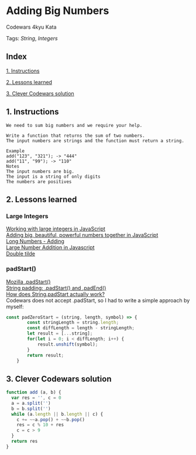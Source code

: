 # Adding Big Numbers
Codewars 4kyu Kata

Tags: *String*, *Integers*


## Index

[1. Instructions](#1-instructions/) 

[2. Lessons learned](#2-lessons-learned)

[3. Clever Codewars solution](#3-clever-codewars-solution)

## 1. Instructions

```
We need to sum big numbers and we require your help.

Write a function that returns the sum of two numbers. 
The input numbers are strings and the function must return a string.

Example
add("123", "321"); -> "444"
add("11", "99"); -> "110"
Notes
The input numbers are big.
The input is a string of only digits
The numbers are positives
```

## 2. Lessons learned
### Large Integers
[Working with large integers in JavaScript](http://2ality.com/2012/07/large-integers.html)  
[Adding big, beautiful, powerful numbers together in JavaScript](https://lowrey.me/adding-big-beautiful-powerful-numbers-together-in-javascript/)  
[Long Numbers - Adding](https://trans4mind.com/personal_development/JavaScript/longnumAdd.htm)  
[Large Number Addition in Javascript](https://hard-coded.com/2017/large-number-addition/)  
[Double tilde](https://medium.com/@nguyenminhphuc/what-is-double-tilde-in-javascript-908537354fb8)  

### padStart()
[Mozilla .padStart()](https://developer.mozilla.org/en-US/docs/Web/JavaScript/Reference/Global_Objects/String/padStart)  
[String padding: .padStart() and .padEnd()](https://codeburst.io/learn-javascript-es-2017-string-padding-padstart-padend-88e90783e7de)  
[How does String.padStart actually work?](https://medium.com/front-end-hacking/how-does-string-padstart-actually-work-abba34d982e)  
Codewars does not accept .padStart, so I had to write a simple approach by myself:  
```javascript
const padZeroStart = (string, length, symbol) => {
		const stringLength = string.length;
		const diffLength = length - stringLength;
		let result = [...string];
		for(let i = 0; i < diffLength; i++) {
			result.unshift(symbol);
		}
		return result;
	}
```  

## 3. Clever Codewars solution
```javascript
function add (a, b) {
  var res = '', c = 0
  a = a.split('')
  b = b.split('')
  while (a.length || b.length || c) {
    c += ~~a.pop() + ~~b.pop()
    res = c % 10 + res
    c = c > 9
  }
  return res
}
```